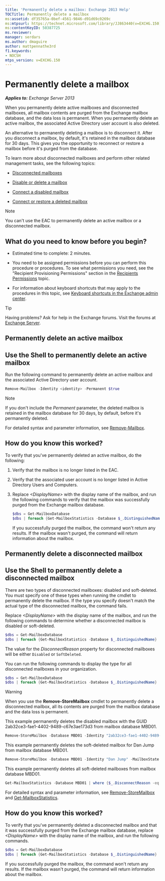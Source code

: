```yaml
---
title: 'Permanently delete a mailbox: Exchange 2013 Help'
TOCTitle: Permanently delete a mailbox
ms:assetid: df35765a-0bef-4561-9846-d91d69c0269c
ms:mtpsurl: https://technet.microsoft.com/library/JJ863440(v=EXCHG.150)
ms:contentKeyID: 50387725
ms.reviewer: 
manager: serdars
ms.author: dmaguire
author: mattpennathe3rd
f1.keywords:
- NOCSH
mtps_version: v=EXCHG.150
---
```


# Permanently delete a mailbox

_**Applies to:** Exchange Server 2013_

When you permanently delete active mailboxes and disconnected mailboxes, all mailbox contents are purged from the Exchange mailbox database, and the data loss is permanent. When you permanently delete an active mailbox, the associated Active Directory user account is also deleted.

An alternative to permanently deleting a mailbox is to disconnect it. After you disconnect a mailbox, by default, it's retained in the mailbox database for 30 days. This gives you the opportunity to reconnect or restore a mailbox before it's purged from the database.

To learn more about disconnected mailboxes and perform other related management tasks, see the following topics:

- [Disconnected mailboxes](disconnected-mailboxes-exchange-2013-help.md)

- [Disable or delete a mailbox](disable-or-delete-a-mailbox-exchange-2013-help.md)

- [Connect a disabled mailbox](connect-a-disabled-mailbox-exchange-2013-help.md)

- [Connect or restore a deleted mailbox](connect-or-restore-a-deleted-mailbox-exchange-2013-help.md)

> [!NOTE]
> You can't use the EAC to permanently delete an active mailbox or a disconnected mailbox.

## What do you need to know before you begin?

- Estimated time to complete: 2 minutes.

- You need to be assigned permissions before you can perform this procedure or procedures. To see what permissions you need, see the "Recipient Provisioning Permissions" section in the [Recipients Permissions](recipients-permissions-exchange-2013-help.md) topic.

- For information about keyboard shortcuts that may apply to the procedures in this topic, see [Keyboard shortcuts in the Exchange admin center](keyboard-shortcuts-in-the-exchange-admin-center-2013-help.md).

> [!TIP]
> Having problems? Ask for help in the Exchange forums. Visit the forums at [Exchange Server](https://go.microsoft.com/fwlink/p/?linkid=60612).

## Permanently delete an active mailbox

## Use the Shell to permanently delete an active mailbox

Run the following command to permanently delete an active mailbox and the associated Active Directory user account.

```powershell
Remove-Mailbox -Identity <identity> -Permanent $true
```

> [!NOTE]
> If you don't include the <EM>Permanent</EM> parameter, the deleted mailbox is retained in the mailbox database for 30 days, by default, before it's permanently deleted.

For detailed syntax and parameter information, see [Remove-Mailbox](https://docs.microsoft.com/powershell/module/exchange/Remove-Mailbox).

## How do you know this worked?

To verify that you've permanently deleted an active mailbox, do the following:

1. Verify that the mailbox is no longer listed in the EAC.

2. Verify that the associated user account is no longer listed in Active Directory Users and Computers.

3. Replace _\<DisplayName\>_ with the display name of the mailbox, and run the following commands to verify that the mailbox was successfully purged from the Exchange mailbox database.

   ```powershell
   $dbs = Get-MailboxDatabase
   $dbs | foreach {Get-MailboxStatistics -Database $_.DistinguishedName} | where {$_.DisplayName -eq "<DisplayName>"}
   ```

   If you successfully purged the mailbox, the command won't return any results. If the mailbox wasn't purged, the command will return information about the mailbox.

## Permanently delete a disconnected mailbox

## Use the Shell to permanently delete a disconnected mailbox

There are two types of disconnected mailboxes: disabled and soft-deleted. You must specify one of these types when running the cmdlet to permanently delete the mailbox. If the type you specify doesn't match the actual type of the disconnected mailbox, the command fails.

Replace _\<DisplayName\>_ with the display name of the mailbox, and run the following commands to determine whether a disconnected mailbox is disabled or soft-deleted.

```powershell
$dbs = Get-MailboxDatabase
$dbs | foreach {Get-MailboxStatistics -Database $_.DistinguishedName} | where {$_.DisplayName -eq "<DisplayName>"} | Format-List DisplayName,MailboxGuid,Database,DisconnectReason
```

The value for the *DisconnectReason* property for disconnected mailboxes will be either `Disabled` or `SoftDeleted`.

You can run the following commands to display the type for all disconnected mailboxes in your organization.

```powershell
$dbs = Get-MailboxDatabase
$dbs | foreach {Get-MailboxStatistics -Database $_.DistinguishedName} | where {$_.DisconnectReason -ne $null} | Format-List DisplayName,MailboxGuid,Database,DisconnectReason
```

> [!WARNING]
> When you use the <STRONG>Remove-StoreMailbox</STRONG> cmdlet to permanently delete a disconnected mailbox, all its contents are purged from the mailbox database and the data loss is permanent.

This example permanently deletes the disabled mailbox with the GUID 2ab32ce3-fae1-4402-9489-c67e3ae173d3 from mailbox database MBD01.

```powershell
Remove-StoreMailbox -Database MBD01 -Identity "2ab32ce3-fae1-4402-9489-c67e3ae173d3" -MailboxState Disabled
```

This example permanently deletes the soft-deleted mailbox for Dan Jump from mailbox database MBD01.

```powershell
Remove-StoreMailbox -Database MBD01 -Identity "Dan Jump" -MailboxState SoftDeleted
```

This example permanently deletes all soft-deleted mailboxes from mailbox database MBD01.

```powershell
Get-MailboxStatistics -Database MBD01 | where {$_.DisconnectReason -eq "SoftDeleted"} | ForEach {Remove-StoreMailbox -Database $_.Database -Identity $_.MailboxGuid -MailboxState SoftDeleted}
```

For detailed syntax and parameter information, see [Remove-StoreMailbox](https://docs.microsoft.com/powershell/module/exchange/Remove-StoreMailbox) and [Get-MailboxStatistics](https://docs.microsoft.com/powershell/module/exchange/Get-MailboxStatistics).

## How do you know this worked?

To verify that you've permanently deleted a disconnected mailbox and that it was successfully purged from the Exchange mailbox database, replace _\<DisplayName\>_ with the display name of the mailbox, and run the following commands.

```powershell
$dbs = Get-MailboxDatabase
$dbs | foreach {Get-MailboxStatistics -Database $_.DistinguishedName} | where {$_.DisplayName -eq "<DisplayName>"}
```

If you successfully purged the mailbox, the command won't return any results. If the mailbox wasn't purged, the command will return information about the mailbox.

